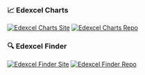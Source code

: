### 📈 Edexcel Charts
[![Edexcel Charts Site](https://img.shields.io/badge/Site-Edexcel%20Charts-4ade80?logo=vercel&logoColor=white)](https://edexcel-charts.vercel.app/)
[![Edexcel Charts Repo](https://opengraph.githubassets.com/1/anonymouslyanonymous1/Edexcel-Charts)](https://github.com/anonymouslyanonymous1/Edexcel-Charts)

### 🔍 Edexcel Finder
[![Edexcel Finder Site](https://img.shields.io/badge/Site-Edexcel%20Finder-60a5fa?logo=render&logoColor=white)](https://edexcelfinder.onrender.com/)
[![Edexcel Finder Repo](https://opengraph.githubassets.com/1/anonymouslyanonymous1/Edexcel-Finder)](https://github.com/anonymouslyanonymous1/Edexcel-Finder)

